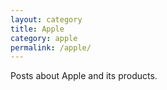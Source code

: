 ```yaml
---
layout: category
title: Apple
category: apple
permalink: /apple/
---
```

Posts about Apple and its products.

